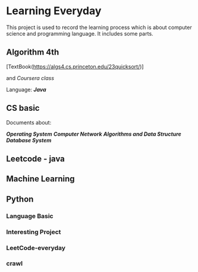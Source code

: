 # Learning Everyday

This project is used to record the learning process which is about computer science and programming language. It includes some parts.

## Algorithm 4th

[TextBook(https://algs4.cs.princeton.edu/23quicksort/)]

and *Coursera class*

Language: ***Java***

## CS basic

Documents about:

***Operating System***
***Computer Network***
***Algorithms and Data Structure***
***Database System***

## Leetcode - java

## Machine Learning 

## Python

### Language Basic

### Interesting Project

### LeetCode-everyday

### crawl



